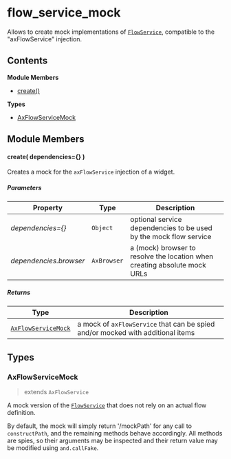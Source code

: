 
# <a id="flow_service_mock"></a>flow_service_mock

Allows to create mock implementations of [`FlowService`](runtime.flow_service.md), compatible to the "axFlowService" injection.

## Contents

**Module Members**

- [create()](#create)

**Types**

- [AxFlowServiceMock](#AxFlowServiceMock)

## Module Members

#### <a id="create"></a>create( dependencies={} )

Creates a mock for the `axFlowService` injection of a widget.

##### Parameters

| Property | Type | Description |
| -------- | ---- | ----------- |
| _dependencies={}_ | `Object` |  optional service dependencies to be used by the mock flow service |
| _dependencies.browser_ | `AxBrowser` |  a (mock) browser to resolve the location when creating absolute mock URLs |

##### Returns

| Type | Description |
| ---- | ----------- |
| [`AxFlowServiceMock`](#AxFlowServiceMock) |  a mock of `axFlowService` that can be spied and/or mocked with additional items |

## Types

### <a id="AxFlowServiceMock"></a>AxFlowServiceMock

> extends `AxFlowService`

A mock version of the [`FlowService`](runtime.flow_service.md) that does not rely on an actual flow definition.

By default, the mock will simply return '/mockPath' for any call to `constructPath`, and the remaining
methods behave accordingly. All methods are spies, so their arguments may be inspected and their return
value may be modified using `and.callFake`.

